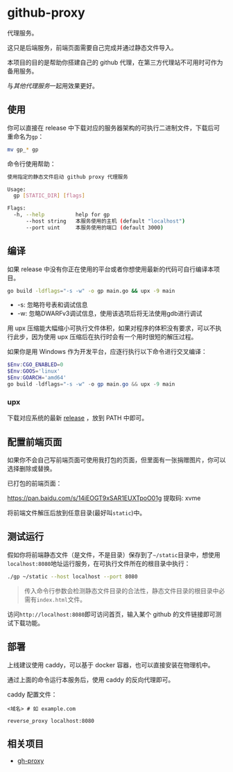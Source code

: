 # github-proxy

代理服务。

这只是后端服务，前端页面需要自己完成并通过静态文件导入。

本项目的目的是帮助你搭建自己的 github 代理，在第三方代理站不可用时可作为备用服务。

与*其他代理服务*一起用效果更好。

## 使用

你可以直接在 release 中下载对应的服务器架构的可执行二进制文件，下载后可重命名为`gp`：

```bash
mv gp_* gp
```

命令行使用帮助：

```bash
使用指定的静态文件启动 github proxy 代理服务

Usage:
  gp [STATIC_DIR] [flags]

Flags:
  -h, --help          help for gp
      --host string   本服务使用的主机 (default "localhost")
      --port uint     本服务使用的端口 (default 3000)
```

## 编译

如果 release 中没有你正在使用的平台或者你想使用最新的代码可自行编译本项目。

```bash
go build -ldflags="-s -w" -o gp main.go && upx -9 main
```

- -s: 忽略符号表和调试信息
- -w: 忽略DWARFv3调试信息，使用该选项后将无法使用gdb进行调试

用 upx 压缩能大幅缩小可执行文件体积，如果对程序的体积没有要求，可以不执行此步，因为使用 upx 压缩后在执行时会有一个用时很短的解压过程。

如果你是用 Windows 作为开发平台，应逐行执行以下命令进行交叉编译：

```powershell
$Env:CGO_ENABLED=0
$Env:GOOS='linux'
$Env:GOARCH='amd64'
go build -ldflags="-s -w" -o gp main.go && upx -9 main
```

### upx

下载对应系统的最新 [release](https://github.com/upx/upx/releases/latest) ，放到 PATH 中即可。

## 配置前端页面

如果你不会自己写前端页面可使用我打包的页面，但里面有一张捐赠图片，你可以选择删除或替换。

已打包的前端页面：

https://pan.baidu.com/s/14iEOGT9xSAR1EUXTpoO01g 提取码: xvme

将前端文件解压后放到任意目录(最好叫`static`)中。

## 测试运行

假如你将前端静态文件（是文件，不是目录）保存到了`~/static`目录中，想使用`localhost:8080`地址运行服务，在可执行文件所在的根目录中执行：

```bash
./gp ~/static --host localhost --port 8080
```

> 传入命令行参数会检测静态文件目录的合法性，静态文件目录的根目录中必需有`index.html`文件。

访问`http://localhost:8080`即可访问首页，输入某个 github 的文件链接即可测试下载功能。

## 部署

上线建议使用 caddy，可以基于 docker 容器，也可以直接安装在物理机中。

通过上面的命令运行本服务后，使用 caddy 的反向代理即可。

caddy 配置文件：

```caddy
<域名> # 如 example.com

reverse_proxy localhost:8080
```

## 相关项目

- [gh-proxy](https://github.com/hunshcn/gh-proxy)
